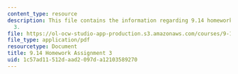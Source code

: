 ```yaml
---
content_type: resource
description: This file contains the information regarding 9.14 homework assignment
  3.
file: https://ol-ocw-studio-app-production.s3.amazonaws.com/courses/9-14-brain-structure-and-its-origins-spring-2014/1c57ad11512daad2097da12103589270_MIT9_14S14_Homework3.pdf
file_type: application/pdf
resourcetype: Document
title: 9.14 Homework Assignment 3
uid: 1c57ad11-512d-aad2-097d-a12103589270
---
```

